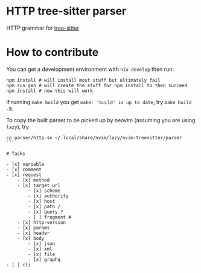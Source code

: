 # HTTP tree-sitter parser

HTTP grammar for [tree-sitter](https://github.com/tree-sitter/tree-sitter)


# How to contribute

You can get a development environment with
`nix develop`
then run:

```
npm install # will install most stuff but ultimately fail
npm run gen # will create the stuff for npm install to then succeed
npm install # now this will work
```

If running `make build` you get `make: 'build' is up to date`, try
`make build -B`.

To copy the built parser to be picked up by neovim (assuming you are using `lazy`),
try

````
cp parser/http.so ~/.local/share/nvim/lazy/nvim-treesitter/parser
```

# Tasks

- [x] variable
- [x] comment
- [x] request
    - [x] method
    - [x] target_url
        - [x] scheme
        - [x] authority
        - [x] host
        - [x] path /
        - [x] query ?
        - [ ] fragment #
    - [x] http-version
    - [x] params
    - [x] header
    - [x] body
        - [x] json
        - [x] xml
        - [x] file
        - [x] graphq
- [ ] cli
